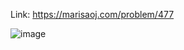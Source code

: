 Link: https://marisaoj.com/problem/477

![image](https://github.com/user-attachments/assets/92cea240-1195-48ac-8d99-1a11377c66f1)
